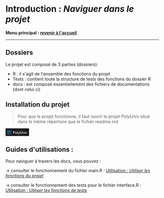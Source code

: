 # Introduction : *Naviguer dans le projet*

**Menu principal : [revenir à l'accueil](/readme.md)**

---

## Dossiers

Le projet est composé de 3 parties (dossiers):
- R : il s'agit de l'ensemble des fonctions du projet
- Tests : contient toute la structure de tests des fonctions du dossier R
- docs : est composé essentiellement des fichiers de documentations (dont celui ci)

## Installation du projet

>Pour que le projet fonctionne, il faut ouvrir le projet *PolyUniv* situé dans le même répertoire que le fichier readme.md 

![R fold Tree](../../img/polyuniv.png)


## Guides d'utilisations :
Pour naviguer à travers les docs, vous pouvez :

-> consulter le fonctionnement du fichier main.R : [Utilisation : *Utiliser les fonctions du projet*](./main.md)

-> consulter le fonctionnement des tests pour le fichier interface.R : [Utilisation : *Utiliser les fonctions de tests*](./tests.md)
